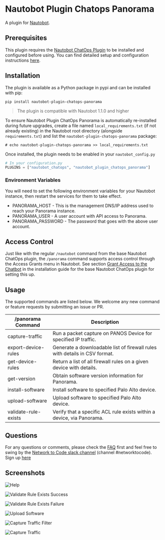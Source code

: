 # Nautobot Plugin Chatops Panorama

A plugin for [Nautobot](https://github.com/nautobot/nautobot).

## Prerequisites

This plugin requires the [Nautobot ChatOps Plugin](https://github.com/nautobot/nautobot-plugin-chatops) to be installed and configured before using. You can find detailed setup and configuration instructions [here](https://github.com/nautobot/nautobot-plugin-chatops/blob/develop/README.md).

## Installation

The plugin is available as a Python package in pypi and can be installed with pip:

```shell
pip install nautobot-plugin-chatops-panorama
```

> The plugin is compatible with Nautobot 1.1.0 and higher

To ensure Nautobot Plugin ChatOps Panorama is automatically re-installed during future upgrades, create a file named `local_requirements.txt` (if not already existing) in the Nautobot root directory (alongside `requirements.txt`) and list the `nautobot-plugin-chatops-panorama` package:

```no-highlight
# echo nautobot-plugin-chatops-panorama >> local_requirements.txt
```

Once installed, the plugin needs to be enabled in your `nautobot_config.py`

```python
# In your configuration.py
PLUGINS = ["nautobot_chatops", "nautobot_plugin_chatops_panorama"]
```

### Environment Variables

You will need to set the following environment variables for your Nautobot instance, then restart the services for them to take effect.

* PANORAMA_HOST - This is the management DNS/IP address used to reach your Panorama instance.
* PANORAMA_USER - A user account with API access to Panorama.
* PANORAMA_PASSWORD - The password that goes with the above user account.

## Access Control

Just like with the regular `/nautobot` command from the base Nautobot ChatOps plugin, the `/panorama` command supports access control through the Access Grants menu in Nautobot. See section [Grant Access to the Chatbot](https://github.com/nautobot/nautobot-plugin-chatops/blob/develop/docs/chat_setup/chat_setup.md#grant-access-to-the-chatbot) in the installation guide for the base Nautobot ChatOps plugin for setting this up.

## Usage

The supported commands are listed below. We welcome any new command or feature requests by submitting an issue or PR.

| /panorama Command     | Description                           |
| --------------------- | ------------------------------------- |
| capture-traffic       | Run a packet capture on PANOS Device for specified IP traffic. |
| export-device-rules   | Generate a downloadable list of firewall rules with details in CSV format. |
| get-device-rules      | Return a list of all firewall rules on a given device with details. |
| get-version           | Obtain software version information for Panorama. |
| install-software      | Install software to specified Palo Alto device. |
| upload-software       | Upload software to specified Palo Alto device. |
| validate-rule-exists  | Verify that a specific ACL rule exists within a device, via Panorama. |

## Questions

For any questions or comments, please check the [FAQ](FAQ.md) first and feel free to swing by the [Network to Code slack channel](https://networktocode.slack.com/) (channel #networktocode).
Sign up [here](http://slack.networktocode.com/)

## Screenshots

![Help](docs/img/screenshot1.png)

![Validate Rule Exists Success](docs/img/screenshot2.png)

![Validate Rule Exists Failure](docs/img/screenshot3.png)

![Upload Software](docs/img/screenshot4.png)

![Capture Traffic Filter](docs/img/screenshot5.png)

![Capture Traffic](docs/img/screenshot6.png)